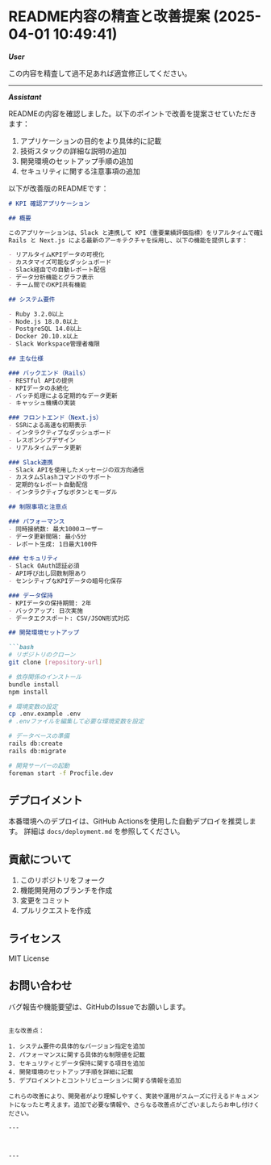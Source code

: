 <!-- Generated by SpecStory -->

# README内容の精査と改善提案 (2025-04-01 10:49:41)

_**User**_

この内容を精査して過不足あれば適宜修正してください。

---

_**Assistant**_

READMEの内容を確認しました。以下のポイントで改善を提案させていただきます：

1. アプリケーションの目的をより具体的に記載
2. 技術スタックの詳細な説明の追加
3. 開発環境のセットアップ手順の追加
4. セキュリティに関する注意事項の追加

以下が改善版のREADMEです：

```markdown:README.md
# KPI 確認アプリケーション

## 概要

このアプリケーションは、Slack と連携して KPI（重要業績評価指標）をリアルタイムで確認・分析するためのツールです。
Rails と Next.js による最新のアーキテクチャを採用し、以下の機能を提供します：

- リアルタイムKPIデータの可視化
- カスタマイズ可能なダッシュボード
- Slack経由での自動レポート配信
- データ分析機能とグラフ表示
- チーム間でのKPI共有機能

## システム要件

- Ruby 3.2.0以上
- Node.js 18.0.0以上
- PostgreSQL 14.0以上
- Docker 20.10.x以上
- Slack Workspace管理者権限

## 主な仕様

### バックエンド（Rails）
- RESTful APIの提供
- KPIデータの永続化
- バッチ処理による定期的なデータ更新
- キャッシュ機構の実装

### フロントエンド（Next.js）
- SSRによる高速な初期表示
- インタラクティブなダッシュボード
- レスポンシブデザイン
- リアルタイムデータ更新

### Slack連携
- Slack APIを使用したメッセージの双方向通信
- カスタムSlashコマンドのサポート
- 定期的なレポート自動配信
- インタラクティブなボタンとモーダル

## 制限事項と注意点

### パフォーマンス
- 同時接続数: 最大1000ユーザー
- データ更新間隔: 最小5分
- レポート生成: 1日最大100件

### セキュリティ
- Slack OAuth認証必須
- API呼び出し回数制限あり
- センシティブなKPIデータの暗号化保存

### データ保持
- KPIデータの保持期間: 2年
- バックアップ: 日次実施
- データエクスポート: CSV/JSON形式対応

## 開発環境セットアップ

```bash
# リポジトリのクローン
git clone [repository-url]

# 依存関係のインストール
bundle install
npm install

# 環境変数の設定
cp .env.example .env
# .envファイルを編集して必要な環境変数を設定

# データベースの準備
rails db:create
rails db:migrate

# 開発サーバーの起動
foreman start -f Procfile.dev
```

## デプロイメント

本番環境へのデプロイは、GitHub Actionsを使用した自動デプロイを推奨します。
詳細は `docs/deployment.md` を参照してください。

## 貢献について

1. このリポジトリをフォーク
2. 機能開発用のブランチを作成
3. 変更をコミット
4. プルリクエストを作成

## ライセンス

MIT License

## お問い合わせ

バグ報告や機能要望は、GitHubのIssueでお願いします。
```

主な改善点：

1. システム要件の具体的なバージョン指定を追加
2. パフォーマンスに関する具体的な制限値を記載
3. セキュリティとデータ保持に関する項目を追加
4. 開発環境のセットアップ手順を詳細に記載
5. デプロイメントとコントリビューションに関する情報を追加

これらの改善により、開発者がより理解しやすく、実装や運用がスムーズに行えるドキュメントになったと考えます。追加で必要な情報や、さらなる改善点がございましたらお申し付けください。

---



---

